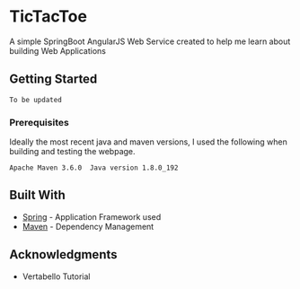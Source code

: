 # TicTacToe

A simple SpringBoot AngularJS Web Service created to help me learn about building Web Applications


## Getting Started

```
To be updated 
```

### Prerequisites

Ideally the most recent java and maven versions, I used the following when building and testing the webpage.

```
Apache Maven 3.6.0  Java version 1.8.0_192
```

## Built With

* [Spring](https://spring.io/) - Application Framework used
* [Maven](https://maven.apache.org/) - Dependency Management


## Acknowledgments

* Vertabello Tutorial
